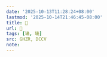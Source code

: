 ```yaml
---
date: '2025-10-13T11:28:24+08:00'
lastmod: '2025-10-14T21:46:45-08:00'
title: 󰜷
url: 󰜷
tags: [璏, 璏]
src: GHZR, DCCV
note:
---
```

